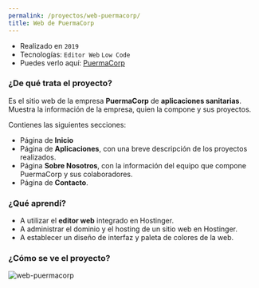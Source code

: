 ```yaml
---
permalink: /proyectos/web-puermacorp/
title: Web de PuermaCorp
---
```


* Realizado en `2019`
* Tecnologías: `Editor Web` `Low Code`
* Puedes verlo aquí: [PuermaCorp](puermacorp.es)

### ¿De qué trata el proyecto?

Es el sitio web de la empresa **PuermaCorp** de **aplicaciones sanitarias**. Muestra la información de la empresa, quien la compone y sus proyectos.

Contienes las siguientes secciones:

- Página de **Inicio**
- Página de **Aplicaciones**, con una breve descripción de los proyectos realizados.
- Página **Sobre Nosotros**, con la información del equipo que compone PuermaCorp y sus colaboradores.
- Página de **Contacto**.

### ¿Qué aprendí?

- A utilizar el **editor web** integrado en Hostinger.
- A administrar el dominio y el hosting de un sitio web en Hostinger.
- A establecer un diseño de interfaz y paleta de colores de la web.

### ¿Cómo se ve el proyecto?

![web-puermacorp](../images/web-puermacorp.png)
